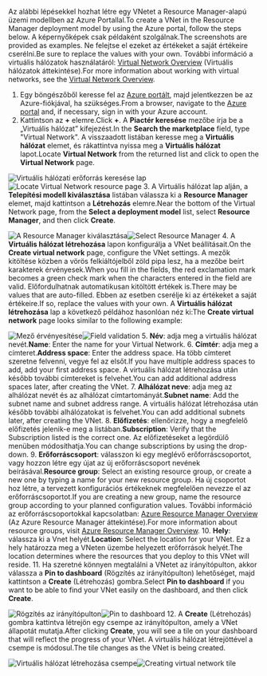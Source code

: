 <span data-ttu-id="9ac7e-101">Az alábbi lépésekkel hozhat létre egy VNetet a Resource Manager-alapú üzemi modellben az Azure Portallal.</span><span class="sxs-lookup"><span data-stu-id="9ac7e-101">To create a VNet in the Resource Manager deployment model by using the Azure portal, follow the steps below.</span></span> <span data-ttu-id="9ac7e-102">A képernyőképek csak példaként szolgálnak.</span><span class="sxs-lookup"><span data-stu-id="9ac7e-102">The screenshots are provided as examples.</span></span> <span data-ttu-id="9ac7e-103">Ne felejtse el ezeket az értékeket a saját értékeire cserélni.</span><span class="sxs-lookup"><span data-stu-id="9ac7e-103">Be sure to replace the values with your own.</span></span> <span data-ttu-id="9ac7e-104">További információ a virtuális hálózatok használatáról: [Virtual Network Overview](../articles/virtual-network/virtual-networks-overview.md) (Virtuális hálózatok áttekintése).</span><span class="sxs-lookup"><span data-stu-id="9ac7e-104">For more information about working with virtual networks, see the [Virtual Network Overview](../articles/virtual-network/virtual-networks-overview.md).</span></span>

1. <span data-ttu-id="9ac7e-105">Egy böngészőből keresse fel az [Azure portált](http://portal.azure.com), majd jelentkezzen be az Azure-fiókjával, ha szükséges.</span><span class="sxs-lookup"><span data-stu-id="9ac7e-105">From a browser, navigate to the [Azure portal](http://portal.azure.com) and, if necessary, sign in with your Azure account.</span></span>
2. <span data-ttu-id="9ac7e-106">Kattintson az **+** elemre.</span><span class="sxs-lookup"><span data-stu-id="9ac7e-106">Click **+**.</span></span> <span data-ttu-id="9ac7e-107">A **Piactér keresése** mezőbe írja be a „Virtuális hálózat” kifejezést.</span><span class="sxs-lookup"><span data-stu-id="9ac7e-107">In the **Search the marketplace** field, type "Virtual Network".</span></span> <span data-ttu-id="9ac7e-108">A visszaadott listában keresse meg a **Virtuális hálózat** elemet, és rákattintva nyissa meg a **Virtuális hálózat** lapot.</span><span class="sxs-lookup"><span data-stu-id="9ac7e-108">Locate **Virtual Network** from the returned list and click to open the **Virtual Network** page.</span></span>

  <span data-ttu-id="9ac7e-109">![Virtuális hálózati erőforrás keresése lap](./media/vpn-gateway-basic-p2s-vnet-rm-portal-include/newvnetportal700.png "Virtuális hálózati erőforrás keresése lap")</span><span class="sxs-lookup"><span data-stu-id="9ac7e-109">![Locate Virtual Network resource page](./media/vpn-gateway-basic-p2s-vnet-rm-portal-include/newvnetportal700.png "Locate virtual network resource page")</span></span>
3. <span data-ttu-id="9ac7e-110">A Virtuális hálózat lap alján, a **Telepítési modell kiválasztása** listában válassza ki a **Resource Manager** elemet, majd kattintson a **Létrehozás** elemre.</span><span class="sxs-lookup"><span data-stu-id="9ac7e-110">Near the bottom of the Virtual Network page, from the **Select a deployment model** list, select **Resource Manager**, and then click **Create**.</span></span>

  <span data-ttu-id="9ac7e-111">![A Resource Manager kiválasztása](./media/vpn-gateway-basic-p2s-vnet-rm-portal-include/resourcemanager250.png "A Resource Manager kiválasztása")</span><span class="sxs-lookup"><span data-stu-id="9ac7e-111">![Select Resource Manager](./media/vpn-gateway-basic-p2s-vnet-rm-portal-include/resourcemanager250.png "Select Resource Manager")</span></span>
4. <span data-ttu-id="9ac7e-112">A **Virtuális hálózat létrehozása** lapon konfigurálja a VNet beállításait.</span><span class="sxs-lookup"><span data-stu-id="9ac7e-112">On the **Create virtual network** page, configure the VNet settings.</span></span> <span data-ttu-id="9ac7e-113">A mezők kitöltése közben a vörös felkiáltójelből zöld pipa lesz, ha a mezőbe beírt karakterek érvényesek.</span><span class="sxs-lookup"><span data-stu-id="9ac7e-113">When you fill in the fields, the red exclamation mark becomes a green check mark when the characters entered in the field are valid.</span></span> <span data-ttu-id="9ac7e-114">Előfordulhatnak automatikusan kitöltött értékek is.</span><span class="sxs-lookup"><span data-stu-id="9ac7e-114">There may be values that are auto-filled.</span></span> <span data-ttu-id="9ac7e-115">Ebben az esetben cserélje ki az értékeket a saját értékeire.</span><span class="sxs-lookup"><span data-stu-id="9ac7e-115">If so, replace the values with your own.</span></span> <span data-ttu-id="9ac7e-116">A **Virtuális hálózat létrehozása** lap a következő példához hasonlóan néz ki:</span><span class="sxs-lookup"><span data-stu-id="9ac7e-116">The **Create virtual network** page looks similar to the following example:</span></span>

  <span data-ttu-id="9ac7e-117">![Mező érvényesítése](./media/vpn-gateway-basic-p2s-vnet-rm-portal-include/createp2sgvnet.png "Mező érvényesítése")</span><span class="sxs-lookup"><span data-stu-id="9ac7e-117">![Field validation](./media/vpn-gateway-basic-p2s-vnet-rm-portal-include/createp2sgvnet.png "Field validation")</span></span>
5. <span data-ttu-id="9ac7e-118">**Név**: adja meg a virtuális hálózat nevét.</span><span class="sxs-lookup"><span data-stu-id="9ac7e-118">**Name**: Enter the name for your Virtual Network.</span></span>
6. <span data-ttu-id="9ac7e-119">**Címtér**: adja meg a címteret.</span><span class="sxs-lookup"><span data-stu-id="9ac7e-119">**Address space**: Enter the address space.</span></span> <span data-ttu-id="9ac7e-120">Ha több címteret szeretne felvenni, vegye fel az elsőt.</span><span class="sxs-lookup"><span data-stu-id="9ac7e-120">If you have multiple address spaces to add, add your first address space.</span></span> <span data-ttu-id="9ac7e-121">A virtuális hálózat létrehozása után később további címtereket is felvehet.</span><span class="sxs-lookup"><span data-stu-id="9ac7e-121">You can add additional address spaces later, after creating the VNet.</span></span>
7. <span data-ttu-id="9ac7e-122">**Alhálózat neve**: adja meg az alhálózat nevét és az alhálózat címtartományát.</span><span class="sxs-lookup"><span data-stu-id="9ac7e-122">**Subnet name**: Add the subnet name and subnet address range.</span></span> <span data-ttu-id="9ac7e-123">A virtuális hálózat létrehozása után később további alhálózatokat is felvehet.</span><span class="sxs-lookup"><span data-stu-id="9ac7e-123">You can add additional subnets later, after creating the VNet.</span></span>
8. <span data-ttu-id="9ac7e-124">**Előfizetés**: ellenőrizze, hogy a megfelelő előfizetés jelenik-e meg a listában.</span><span class="sxs-lookup"><span data-stu-id="9ac7e-124">**Subscription**: Verify that the Subscription listed is the correct one.</span></span> <span data-ttu-id="9ac7e-125">Az előfizetéseket a legördülő menüben módosíthatja.</span><span class="sxs-lookup"><span data-stu-id="9ac7e-125">You can change subscriptions by using the drop-down.</span></span>
9. <span data-ttu-id="9ac7e-126">**Erőforráscsoport**: válasszon ki egy meglévő erőforráscsoportot, vagy hozzon létre egy újat az új erőforráscsoport nevének beírásával.</span><span class="sxs-lookup"><span data-stu-id="9ac7e-126">**Resource group**: Select an existing resource group, or create a new one by typing a name for your new resource group.</span></span> <span data-ttu-id="9ac7e-127">Ha új csoportot hoz létre, a tervezett konfigurációs értékeknek megfelelően nevezze el az erőforráscsoportot.</span><span class="sxs-lookup"><span data-stu-id="9ac7e-127">If you are creating a new group, name the resource group according to your planned configuration values.</span></span> <span data-ttu-id="9ac7e-128">További információ az erőforráscsoportokkal kapcsolatban: [Azure Resource Manager Overview](../articles/azure-resource-manager/resource-group-overview.md#resource-groups) (Az Azure Resource Manager áttekintése).</span><span class="sxs-lookup"><span data-stu-id="9ac7e-128">For more information about resource groups, visit [Azure Resource Manager Overview](../articles/azure-resource-manager/resource-group-overview.md#resource-groups).</span></span>
10. <span data-ttu-id="9ac7e-129">**Hely**: válassza ki a Vnet helyét.</span><span class="sxs-lookup"><span data-stu-id="9ac7e-129">**Location**: Select the location for your VNet.</span></span> <span data-ttu-id="9ac7e-130">Ez a hely határozza meg a VNeten üzembe helyezett erőforrások helyét.</span><span class="sxs-lookup"><span data-stu-id="9ac7e-130">The location determines where the resources that you deploy to this VNet will reside.</span></span>
11. <span data-ttu-id="9ac7e-131">Ha szeretné könnyen megtalálni a VNetet az irányítópulton, akkor válassza a **Pin to dashboard** (Rögzítés az irányítópulton) lehetőséget, majd kattintson a **Create** (Létrehozás) gombra.</span><span class="sxs-lookup"><span data-stu-id="9ac7e-131">Select **Pin to dashboard** if you want to be able to find your VNet easily on the dashboard, and then click **Create**.</span></span>

 <span data-ttu-id="9ac7e-132">![Rögzítés az irányítópulton](./media/vpn-gateway-basic-p2s-vnet-rm-portal-include/pintodashboard150.png "Rögzítés az irányítópulton")</span><span class="sxs-lookup"><span data-stu-id="9ac7e-132">![Pin to dashboard](./media/vpn-gateway-basic-p2s-vnet-rm-portal-include/pintodashboard150.png "pin to dashboard")</span></span>
12. <span data-ttu-id="9ac7e-133">A **Create** (Létrehozás) gombra kattintva létrejön egy csempe az irányítópulton, amely a VNet állapotát mutatja.</span><span class="sxs-lookup"><span data-stu-id="9ac7e-133">After clicking **Create**, you will see a tile on your dashboard that will reflect the progress of your VNet.</span></span> <span data-ttu-id="9ac7e-134">A virtuális hálózat létrejöttével a csempe is módosul.</span><span class="sxs-lookup"><span data-stu-id="9ac7e-134">The tile changes as the VNet is being created.</span></span>

  <span data-ttu-id="9ac7e-135">![Virtuális hálózat létrehozása csempe](./media/vpn-gateway-basic-p2s-vnet-rm-portal-include/deploying150.png "Virtuális hálózat létrehozása csempe")</span><span class="sxs-lookup"><span data-stu-id="9ac7e-135">![Creating virtual network tile](./media/vpn-gateway-basic-p2s-vnet-rm-portal-include/deploying150.png "Creating virtual network tile")</span></span>